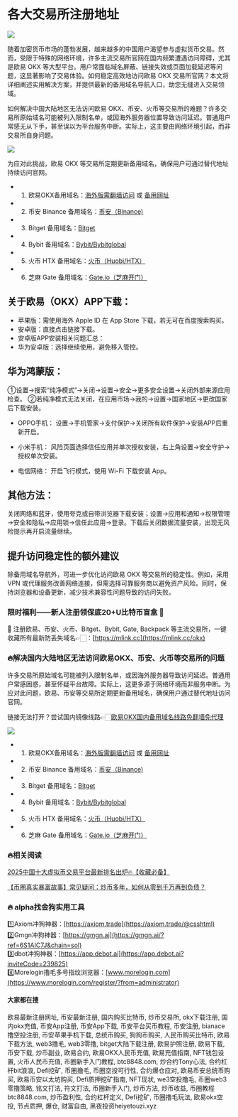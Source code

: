 # 各大交易所注册地址

[![](https://307e939.webp.li/20250622115518241.png)](https://btc8848.com/top-10-exchanges)

随着加密货币市场的蓬勃发展，越来越多的中国用户渴望参与虚拟货币交易。然而，受限于特殊的网络环境，许多主流交易所官网在国内频繁遭遇访问障碍，尤其是欧易 OKX 等大型平台。用户常面临域名屏蔽、链接失效或页面加载延迟等问题，这显著影响了交易体验。如何稳定高效地访问欧易 OKX 交易所官网？本文将详细阐述实用解决方案，并提供最新的备用域名导航入口，助您无缝进入交易领域。

如何解决中国大陆地区无法访问欧易 OKX、币安、火币等交易所的难题？许多交易所原始域名可能被列入限制名单，或因海外服务器位置导致访问延迟。普通用户常感无从下手，甚至误以为平台服务中断。实际上，这主要由网络环境引起，而非交易所自身问题。

[![](https://307e939.webp.li/Goc_csmWgAEyPYj.jpeg)](https://btc8848.com/top-10-exchanges)

为应对此挑战，欧易 OKX 等交易所定期更新备用域名，确保用户可通过替代地址持续访问官网。

- 1. 欧易OKX备用域名：[海外版需翻墙访问](https://www.okx.com/join/76527935) 或 [备用网址](https://www.oucnyi.net/zh-hans/join/76527935) 
- 2. 币安 Binance 备用域名：[币安（Binance)](https://accounts.binance.com/zh-CN/register?ref=36457687)
- 3. Bitget 备用域名：[Bitget](https://www.bitget.com/zh-CN/referral/register?from=referral&clacCode=VRNEYUTR)
- 4. Bybit 备用域名：[Bybit/Bybitglobal](https://www.bybitglobal.com/zh-MY/invite/?ref=VMKORMM)
- 5. 火币 HTX 备用域名：[火币（Huobi/HTX）](https://www.htx.com/invite/zh-cn/1f?invite_code=whf45223)
- 6. 芝麻 Gate 备用域名：[Gate.io（芝麻开门）](https://www.gate.io/zh/signup?ref_type=103&ref=A1ERAQ)

## 关于欧易（OKX）APP下载：
- 苹果版：需使用海外 Apple ID 在 App Store 下载，若无可在百度搜索购买。
- 安卓版：直接点击链接下载。
- 安卓版APP安装相关问题汇总：
- 华为安卓版：选择继续使用，避免移入管控。
## 华为鸿蒙版：

①设置→搜索“纯净模式”→关闭→设置→安全→更多安全设置→关闭外部来源应用检查。
②若纯净模式无法关闭，在应用市场→我的→设置→国家地区→更改国家后下载安装。

- OPPO手机：
设置→手机管家→支付保护→关闭所有软件保护→安装APP后重新开启。
- 小米手机：
风险页面选择信任应用并单次授权安装，右上角设置→安全守护→授权单次安装。

- 电信网络：
开启飞行模式，使用 Wi-Fi 下载安装 App。

## 其他方法：
关闭网络和蓝牙，使用夸克或自带浏览器下载安装；设置→应用和通知→权限管理→安全和隐私→应用锁→信任此应用→登录。下载后关闭数据流量安装，出现无风险提示再开启流量继续。

## 提升访问稳定性的额外建议
除备用域名导航外，可进一步优化访问欧易 OKX 等交易所的稳定性。例如，采用 VPN 或代理服务改善网络连接，但需选择可靠服务商以避免资产风险。同时，保持浏览器和设备更新，减少技术兼容性问题导致的访问失败。

### 限时福利——新人注册领保底20+U比特币盲盒 🎁
🎁 注册欧易、币安、火币、Bitget、Bybit, Gate, Backpack 等主流交易所，一键收藏所有最新防丢失域名👉🏻：[https://mlink.cc](https://mlink.cc/okx)

### 🔥解决国内大陆地区无法访问欧易OKX、币安、火币等交易所的问题
许多交易所原始域名可能被列入限制名单，或因海外服务器导致访问延迟。普通用户常感困惑，甚至怀疑平台故障。实际上，这更多源于网络环境而非服务中断。为应对此问题，欧易、币安等交易所定期更新备用域名，确保用户通过替代地址访问官网。

链接无法打开？尝试国内镜像线路👉🏻[欧易OKX国内备用域名线路免翻墙免代理](https://vlink.cc/okxcn)

[![](https://307e939.webp.li/20250812124552161.png)](https://vlink.cc/okxcn)

- 1. 欧易OKX备用域名：[海外版需翻墙访问](https://www.okx.com/join/76527935) 或 [备用网址](https://www.oucnyi.net/zh-hans/join/76527935) 
- 2. 币安 Binance 备用域名：[币安（Binance)](https://accounts.binance.com/zh-CN/register?ref=36457687)
- 3. Bitget 备用域名：[Bitget](https://www.bitget.com/zh-CN/referral/register?from=referral&clacCode=VRNEYUTR)
- 4. Bybit 备用域名：[Bybit/Bybitglobal](https://www.bybitglobal.com/zh-MY/invite/?ref=VMKORMM)
- 5. 火币 HTX 备用域名：[火币（Huobi/HTX）](https://www.htx.com/invite/zh-cn/1f?invite_code=whf45223)
- 6. 芝麻 Gate 备用域名：[Gate.io（芝麻开门）](https://www.gate.io/zh/signup?ref_type=103&ref=A1ERAQ)

### 🔥相关阅读
[2025中国十大虚拟币交易平台最新排名出炉🔥【收藏必备】](https://btc8848.com/top-10-exchanges/)

[【币圈真实暴富故事】常见疑问：炒币多年，如何从零到千万再到负债？](https://heiyetouzi.xyz/biquanstory001/)

### 🔥 alpha找金狗实用工具
1️⃣Axiom冲狗神器：[https://axiom.trade](https://axiom.trade/@csshtml)  
2️⃣Gmgn冲狗神器：[https://gmgn.ai](https://gmgn.ai/?ref=6S1AIC7J&chain=sol)  
3️⃣dbot冲狗神器：[https://app.debot.ai](https://app.debot.ai?inviteCode=239825)  
4️⃣Morelogin撸毛多号指纹浏览器：[www.morelogin.com](https://www.morelogin.com/register/?from=administrator)  

#### 大家都在搜
欧易最新注册网址, 币安最新注册, 国内购买比特币, 炒币交易所, okx下载注册, 国内okx充值, 币安App注册, 币安App下载, 币安平台买币教程, 币安注册, bianace撸空投注册, 币安苹果手机下载, 总统币购买, 狗狗币购买, 人民币购买比特币, 欧易下载方法, web3撸毛, web3零撸, bitget大陆下载注册, 欧易护照注册, 欧易下载, 币安下载, 炒币副业, 欧易合约, 欧易OKX人民币充值, 欧易充值指南, NFT钱包设置, 火币人民币充值, 币圈新手入门教程, btc8848.com, 炒合约Tony心法, 合约杠杆bit浪浪, Defi挖矿, 币圈撸毛, 币圈空投可行性, 合约爆仓应对, 欧易币安总统币购买, 欧易币安以太坊购买, Defi质押挖矿指南, NFT现状, we3空投撸毛, 币圈web3零撸策略, 铭文打法, 符文打法, 币圈新手入门, 炒币方法, 炒币收益, 币圈教程btc8848.com, 炒币盈利性, 合约杠杆定义, Defi挖矿, 币圈撸毛玩法, 欧易okx空投, 节点质押, 爆仓, 财富自由, 黑夜投资heiyetouzi.xyz